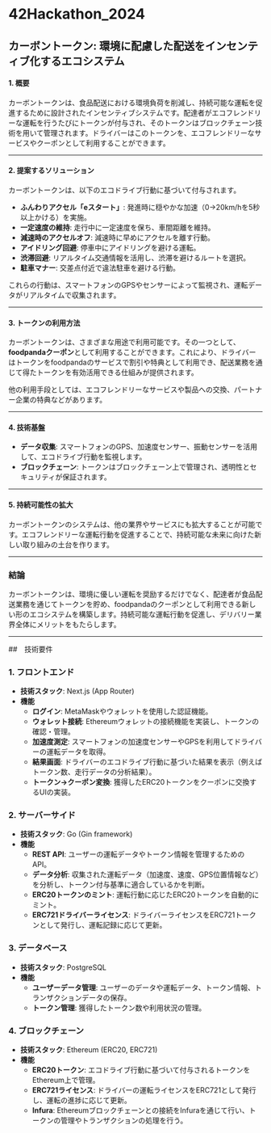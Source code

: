 # 42Hackathon_2024

## **カーボントークン: 環境に配慮した配送をインセンティブ化するエコシステム**

#### 1. **概要**
カーボントークンは、食品配送における環境負荷を削減し、持続可能な運転を促進するために設計されたインセンティブシステムです。配達者がエコフレンドリーな運転を行うたびにトークンが付与され、そのトークンはブロックチェーン技術を用いて管理されます。ドライバーはこのトークンを、エコフレンドリーなサービスやクーポンとして利用することができます。

---

#### 2. **提案するソリューション**
カーボントークンは、以下のエコドライブ行動に基づいて付与されます。
- **ふんわりアクセル「eスタート」**: 発進時に穏やかな加速（0→20km/hを5秒以上かける）を実施。
- **一定速度の維持**: 走行中に一定速度を保ち、車間距離を維持。
- **減速時のアクセルオフ**: 減速時に早めにアクセルを離す行動。
- **アイドリング回避**: 停車中にアイドリングを避ける運転。
- **渋滞回避**: リアルタイム交通情報を活用し、渋滞を避けるルートを選択。
- **駐車マナー**: 交差点付近で違法駐車を避ける行動。

これらの行動は、スマートフォンのGPSやセンサーによって監視され、運転データがリアルタイムで収集されます。

---

#### 3. **トークンの利用方法**
カーボントークンは、さまざまな用途で利用可能です。その一つとして、**foodpandaクーポン**として利用することができます。これにより、ドライバーはトークンをfoodpandaのサービスで割引や特典として利用でき、配送業務を通じて得たトークンを有効活用できる仕組みが提供されます。

他の利用手段としては、エコフレンドリーなサービスや製品への交換、パートナー企業の特典などがあります。

---

#### 4. **技術基盤**
- **データ収集**: スマートフォンのGPS、加速度センサー、振動センサーを活用して、エコドライブ行動を監視します。
- **ブロックチェーン**: トークンはブロックチェーン上で管理され、透明性とセキュリティが保証されます。

---

#### 5. **持続可能性の拡大**
カーボントークンのシステムは、他の業界やサービスにも拡大することが可能です。エコフレンドリーな運転行動を促進することで、持続可能な未来に向けた新しい取り組みの土台を作ります。

---

### 結論
カーボントークンは、環境に優しい運転を奨励するだけでなく、配達者が食品配送業務を通じてトークンを貯め、foodpandaのクーポンとして利用できる新しい形のエコシステムを構築します。持続可能な運転行動を促進し、デリバリー業界全体にメリットをもたらします。

---

##　技術要件

### 1. **フロントエンド**
- **技術スタック**: Next.js (App Router)
- **機能**
  - **ログイン**: MetaMaskやウォレットを使用した認証機能。
  - **ウォレット接続**: Ethereumウォレットの接続機能を実装し、トークンの確認・管理。
  - **加速度測定**: スマートフォンの加速度センサーやGPSを利用してドライバーの運転データを取得。
  - **結果画面**: ドライバーのエコドライブ行動に基づいた結果を表示（例えばトークン数、走行データの分析結果）。
  - **トークン→クーポン変換**: 獲得したERC20トークンをクーポンに交換するUIの実装。

### 2. **サーバーサイド**
- **技術スタック**: Go (Gin framework) 
- **機能**
  - **REST API**: ユーザーの運転データやトークン情報を管理するためのAPI。
  - **データ分析**: 収集された運転データ（加速度、速度、GPS位置情報など）を分析し、トークン付与基準に適合しているかを判断。
  - **ERC20トークンのミント**: 運転行動に応じたERC20トークンを自動的にミント。
  - **ERC721ドライバーライセンス**: ドライバーライセンスをERC721トークンとして発行し、運転記録に応じて更新。

### 3. **データベース**
- **技術スタック**: PostgreSQL
- **機能**
  - **ユーザーデータ管理**: ユーザーのデータや運転データ、トークン情報、トランザクションデータの保存。
  - **トークン管理**: 獲得したトークン数や利用状況の管理。

### 4. **ブロックチェーン**
- **技術スタック**: Ethereum (ERC20, ERC721)
- **機能**
  - **ERC20トークン**: エコドライブ行動に基づいて付与されるトークンをEthereum上で管理。
  - **ERC721ライセンス**: ドライバーの運転ライセンスをERC721として発行し、運転の進捗に応じて更新。
  - **Infura**: Ethereumブロックチェーンとの接続をInfuraを通じて行い、トークンの管理やトランザクションの処理を行う。
